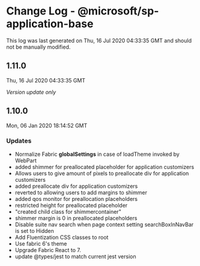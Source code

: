 # Change Log - @microsoft/sp-application-base

This log was last generated on Thu, 16 Jul 2020 04:33:35 GMT and should not be manually modified.

## 1.11.0
Thu, 16 Jul 2020 04:33:35 GMT

*Version update only*

## 1.10.0
Mon, 06 Jan 2020 18:14:52 GMT

### Updates

- Normalize Fabric __globalSettings__ in case of loadTheme invoked by WebPart
- added shimmer for preallocated placeholder for application customizers
- Allows users to give amount of pixels to preallocate div for application customizers
- added preallocate div for application customizers
- reverted to allowing users to add margins to shimmer
- added qos monitor for preallocation placeholders
- restricted height for preallocated placeholder
- "created child class for shimmercontainer"
- shimmer margin is 0 in preallocated placeholders
- Disable suite nav search when page context setting searchBoxInNavBar is set to Hidden
- Add Fluentization CSS classes to root
- Use fabric 6's theme
- Upgrade Fabric React to 7.
- update @types/jest to match current jest version

